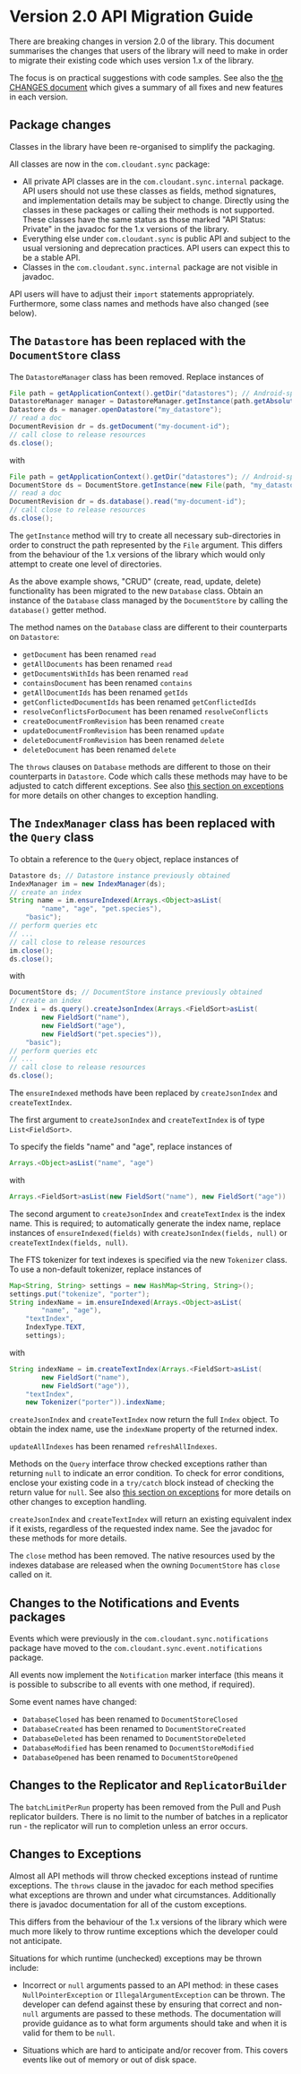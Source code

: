 # Version 2.0 API Migration Guide

There are breaking changes in version 2.0 of the library. This
document summarises the changes that users of the library will need to
make in order to migrate their existing code which uses version 1.x of
the library.

The focus is on practical suggestions with code samples. See also
the [the CHANGES document](../CHANGES.md) which gives a summary of all
fixes and new features in each version.

## Package changes

Classes in the library have been re-organised to simplify the packaging.

All classes are now in the `com.cloudant.sync` package:

* All private API classes are in the `com.cloudant.sync.internal`
  package. API users should not use these classes as fields, method
  signatures, and implementation details may be subject to
  change. Directly using the classes in these packages or calling
  their methods is not supported. These classes have the same status
  as those marked "API Status: Private" in the javadoc for the 1.x
  versions of the library.
* Everything else under `com.cloudant.sync` is public API and subject
  to the usual versioning and deprecation practices. API users can
  expect this to be a stable API.
* Classes in the `com.cloudant.sync.internal` package are not visible
  in javadoc.

API users will have to adjust their `import` statements
appropriately. Furthermore, some class names and methods have also
changed (see below).

## The `Datastore` has been replaced with the `DocumentStore` class

The `DatastoreManager` class has been removed. Replace instances of

```java
File path = getApplicationContext().getDir("datastores"); // Android-specific
DatastoreManager manager = DatastoreManager.getInstance(path.getAbsolutePath());
Datastore ds = manager.openDatastore("my_datastore");
// read a doc
DocumentRevision dr = ds.getDocument("my-document-id");
// call close to release resources
ds.close();
```

with

```java
File path = getApplicationContext().getDir("datastores"); // Android-specific
DocumentStore ds = DocumentStore.getInstance(new File(path, "my_datastore"));
// read a doc
DocumentRevision dr = ds.database().read("my-document-id");
// call close to release resources
ds.close();
```

The `getInstance` method will try to create all necessary
sub-directories in order to construct the path represented by the
`File` argument. This differs from the behaviour of the 1.x versions
of the library which would only attempt to create one level of
directories.

As the above example shows, "CRUD" (create, read, update, delete)
functionality has been migrated to the new `Database` class. Obtain an
instance of the `Database` class managed by the `DocumentStore` by calling
the `database()` getter method.

The method names on the `Database` class are different to their
counterparts on `Datastore`:

* `getDocument` has been renamed `read`
* `getAllDocuments` has been renamed `read`
* `getDocumentsWithIds` has been renamed `read`
* `containsDocument` has been renamed `contains`
* `getAllDocumentIds` has been renamed `getIds`
* `getConflictedDocumentIds` has been renamed `getConflictedIds`
* `resolveConflictsForDocument` has been renamed `resolveConflicts`
* `createDocumentFromRevision` has been renamed `create`
* `updateDocumentFromRevision` has been renamed `update`
* `deleteDocumentFromRevision` has been renamed `delete`
* `deleteDocument` has been renamed `delete`

The `throws` clauses on `Database` methods are different to those on
their counterparts in `Datastore`. Code which calls these methods may
have to be adjusted to catch different exceptions. See
also [this section on exceptions](#changes-to-exceptions) for more
details on other changes to exception handling.

## The `IndexManager` class has been replaced with the `Query` class

To obtain a reference to the `Query` object, replace instances of

```java
Datastore ds; // Datastore instance previously obtained
IndexManager im = new IndexManager(ds);
// create an index
String name = im.ensureIndexed(Arrays.<Object>asList(
        "name", "age", "pet.species"),
    "basic");
// perform queries etc
// ...
// call close to release resources
im.close();
ds.close();
```

with

```java
DocumentStore ds; // DocumentStore instance previously obtained
// create an index
Index i = ds.query().createJsonIndex(Arrays.<FieldSort>asList(
        new FieldSort("name"),
        new FieldSort("age"),
        new FieldSort("pet.species")),
    "basic");
// perform queries etc
// ...
// call close to release resources
ds.close();
```

The `ensureIndexed` methods have been replaced by `createJsonIndex`
and `createTextIndex`.

The first argument to `createJsonIndex` and `createTextIndex` is of type
`List<FieldSort>`.

To specify the fields "name" and "age", replace instances of

```java
Arrays.<Object>asList("name", "age")
```

with

```java
Arrays.<FieldSort>asList(new FieldSort("name"), new FieldSort("age"))
```

The second argument to `createJsonIndex` and `createTextIndex` is the
index name. This is required; to automatically generate the index
name, replace instances of `ensureIndexed(fields)` with
`createJsonIndex(fields, null)` or `createTextIndex(fields, null)`.

The FTS tokenizer for text indexes is specified via the new
`Tokenizer` class. To use a non-default tokenizer, replace instances
of

```java
Map<String, String> settings = new HashMap<String, String>();		
settings.put("tokenize", "porter");		
String indexName = im.ensureIndexed(Arrays.<Object>asList(
        "name", "age"),		
    "textIndex",		
    IndexType.TEXT,		
    settings);
```

with

```java
String indexName = im.createTextIndex(Arrays.<FieldSort>asList(
        new FieldSort("name"), 
        new FieldSort("age")),
    "textIndex",
    new Tokenizer("porter")).indexName;
```

`createJsonIndex` and `createTextIndex` now return the full `Index`
object. To obtain the index name, use the `indexName` property of the
returned index.

`updateAllIndexes` has been renamed `refreshAllIndexes`.

Methods on the `Query` interface throw checked exceptions rather than
returning `null` to indicate an error condition. To check for error
conditions, enclose your existing code in a `try/catch` block instead of
checking the return value for `null`. See
also [this section on exceptions](#changes-to-exceptions) for more
details on other changes to exception handling.

`createJsonIndex` and `createTextIndex` will return an existing
equivalent index if it exists, regardless of the requested index
name. See the javadoc for these methods for more details.

The `close` method has been removed. The native resources used by the
indexes database are released when the owning `DocumentStore` has
`close` called on it.

## Changes to the Notifications and Events packages

Events which were previously in the `com.cloudant.sync.notifications`
package have moved to the `com.cloudant.sync.event.notifications`
package.

All events now implement the `Notification` marker interface (this
means it is possible to subscribe to all events with one method, if
required).

Some event names have changed:

* `DatabaseClosed` has been renamed to `DocumentStoreClosed`
* `DatabaseCreated` has been renamed to `DocumentStoreCreated`
* `DatabaseDeleted` has been renamed to `DocumentStoreDeleted`
* `DatabaseModified` has been renamed to `DocumentStoreModified`
* `DatabaseOpened` has been renamed to `DocumentStoreOpened`

## Changes to the Replicator and `ReplicatorBuilder`

The `batchLimitPerRun` property has been removed from the Pull and
Push replicator builders. There is no limit to the number of batches
in a replicator run - the replicator will run to completion unless an
error occurs.

## Changes to Exceptions

Almost all API methods will throw checked exceptions instead of
runtime exceptions. The `throws` clause in the javadoc for each method
specifies what exceptions are thrown and under what
circumstances. Additionally there is javadoc documentation for all of
the custom exceptions.

This differs from the behaviour of the 1.x versions of the library
which were much more likely to throw runtime exceptions which the
developer could not anticipate.

Situations for which runtime (unchecked) exceptions may be thrown include:

* Incorrect or `null` arguments passed to an API method: in these
  cases `NullPointerException` or `IllegalArgumentException` can be
  thrown. The developer can defend against these by ensuring that
  correct and non-`null` arguments are passed to these methods. The
  documentation will provide guidance as to what form arguments should
  take and when it is valid for them to be `null`.

* Situations which are hard to anticipate and/or recover from. This
  covers events like out of memory or out of disk space.
